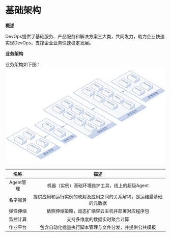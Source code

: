 # 基础架构

**概述**

DevOps提供了基础服务、产品服务和解决方案三大类，共同发力，助力企业快速实现DevOps，支撑企业业务快速稳定发展。


**业务架构**

业务架构如下图：
![image](https://github.com/jdcloudcom/cn/blob/DevOps/image/DevOps/Introduction1.png)

| 名称      |   描述  | 
| :--------: | :--------:|
| Agent管理  | 机器（实例）基础环境维护工具，线上的超级Agent |
| 名字服务  | 提供应用和运行实例的映射及应用之间的关系解耦，是运维最基础的元数据 |
| 弹性伸缩  | 依照伸缩策略，动态扩缩容云主机并部署对应程序包 |
| 监控计算  | 支持多维度的数据实时聚合计算 |
| 作业平台  | 包含自动化批量执行脚本管理与文件分发，并提供公共模板 |
